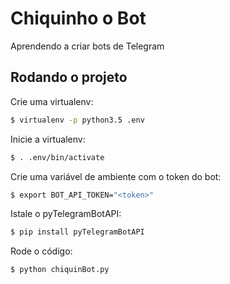 # Chiquinho o Bot
Aprendendo a criar bots de Telegram

## Rodando o projeto

Crie uma  virtualenv:

```bash
$ virtualenv -p python3.5 .env
```

Inicie a virtualenv:

```bash
$ . .env/bin/activate
```

Crie uma variável de ambiente com o token do bot:

```bash
$ export BOT_API_TOKEN="<token>"
```

Istale o pyTelegramBotAPI:

```bash
$ pip install pyTelegramBotAPI
```

Rode o código:

```bash
$ python chiquinBot.py
```

